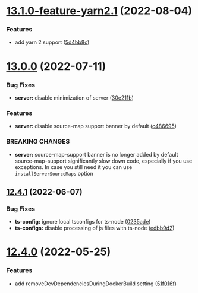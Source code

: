 # [13.1.0-feature-yarn2.1](https://git.moscow.alfaintra.net/ef/arui-scripts/compare/v13.0.0...v13.1.0-feature-yarn2.1) (2022-08-04)


### Features

* add yarn 2 support ([5d4bb8c](https://git.moscow.alfaintra.net/ef/arui-scripts/commit/5d4bb8c5e4debb3d0db430c094effbedd9b7bcc3))

# [13.0.0](https://git.moscow.alfaintra.net/ef/arui-scripts/compare/v12.5.0...v13.0.0) (2022-07-11)


### Bug Fixes

* **server:** disable minimization of server ([30e211b](https://git.moscow.alfaintra.net/ef/arui-scripts/commit/30e211ba8ae306164c33a262f48444972383e2f7))


### Features

* **server:** disable source-map support banner by default ([c486695](https://git.moscow.alfaintra.net/ef/arui-scripts/commit/c486695d30b4fd7c96c891b1920a67db8c47d854))


### BREAKING CHANGES

* **server:** source-map-support banner is no longer added by default
source-map-support significantly slow down code, especially if you use exceptions. In case you still need it you can use `installServerSourceMaps` option

## [12.4.1](https://git.moscow.alfaintra.net/ef/arui-scripts/compare/v12.4.0...v12.4.1) (2022-06-07)


### Bug Fixes

* **ts-config:** ignore local tsconfigs for ts-node ([0235ade](https://git.moscow.alfaintra.net/ef/arui-scripts/commit/0235ade62cbf9d14ac55f7c518ca170fdc7d364e))
* **ts-configs:** disable processing of js files with ts-node ([edbb9d2](https://git.moscow.alfaintra.net/ef/arui-scripts/commit/edbb9d2d23ba1c0f7950fedf5fff394b695c6cd5))

# [12.4.0](https://git.moscow.alfaintra.net/ef/arui-scripts/compare/v12.3.0...v12.4.0) (2022-05-25)


### Features

* add removeDevDependenciesDuringDockerBuild setting ([51f016f](https://git.moscow.alfaintra.net/ef/arui-scripts/commit/51f016f3aad3e2e5e489659d0b26e6005cacdafe))

